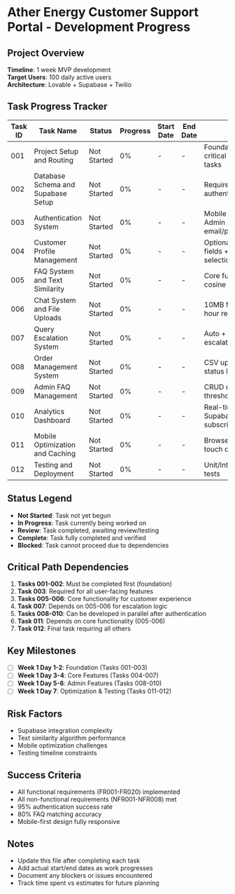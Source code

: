 
# Ather Energy Customer Support Portal - Development Progress

## Project Overview
**Timeline**: 1 week MVP development  
**Target Users**: 100 daily active users  
**Architecture**: Lovable + Supabase + Twilio

## Task Progress Tracker

| Task ID | Task Name | Status | Progress | Start Date | End Date | Notes |
|---------|-----------|---------|----------|------------|----------|-------|
| 001 | Project Setup and Routing | Not Started | 0% | - | - | Foundation task - critical for all other tasks |
| 002 | Database Schema and Supabase Setup | Not Started | 0% | - | - | Required before authentication |
| 003 | Authentication System | Not Started | 0% | - | - | Mobile OTP + Admin email/password |
| 004 | Customer Profile Management | Not Started | 0% | - | - | Optional profile fields + scooter selection |
| 005 | FAQ System and Text Similarity | Not Started | 0% | - | - | Core functionality - cosine similarity |
| 006 | Chat System and File Uploads | Not Started | 0% | - | - | 10MB file limit, 1-hour retention |
| 007 | Query Escalation System | Not Started | 0% | - | - | Auto + manual escalation |
| 008 | Order Management System | Not Started | 0% | - | - | CSV upload, order status lookup |
| 009 | Admin FAQ Management | Not Started | 0% | - | - | CRUD operations, threshold config |
| 010 | Analytics Dashboard | Not Started | 0% | - | - | Real-time metrics, Supabase subscriptions |
| 011 | Mobile Optimization and Caching | Not Started | 0% | - | - | Browser caching, touch optimization |
| 012 | Testing and Deployment | Not Started | 0% | - | - | Unit/Integration/E2E tests |

## Status Legend
- **Not Started**: Task not yet begun
- **In Progress**: Task currently being worked on
- **Review**: Task completed, awaiting review/testing
- **Complete**: Task fully completed and verified
- **Blocked**: Task cannot proceed due to dependencies

## Critical Path Dependencies
1. **Tasks 001-002**: Must be completed first (foundation)
2. **Task 003**: Required for all user-facing features
3. **Tasks 005-006**: Core functionality for customer experience
4. **Task 007**: Depends on 005-006 for escalation logic
5. **Tasks 008-010**: Can be developed in parallel after authentication
6. **Task 011**: Depends on core functionality (005-006)
7. **Task 012**: Final task requiring all others

## Key Milestones
- [ ] **Week 1 Day 1-2**: Foundation (Tasks 001-003)
- [ ] **Week 1 Day 3-4**: Core Features (Tasks 004-007)
- [ ] **Week 1 Day 5-6**: Admin Features (Tasks 008-010)
- [ ] **Week 1 Day 7**: Optimization & Testing (Tasks 011-012)

## Risk Factors
- Supabase integration complexity
- Text similarity algorithm performance
- Mobile optimization challenges
- Testing timeline constraints

## Success Criteria
- All functional requirements (FR001-FR020) implemented
- All non-functional requirements (NFR001-NFR008) met
- 95% authentication success rate
- 80% FAQ matching accuracy
- Mobile-first design fully responsive

## Notes
- Update this file after completing each task
- Add actual start/end dates as work progresses
- Document any blockers or issues encountered
- Track time spent vs estimates for future planning
